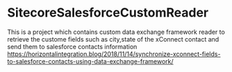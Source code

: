 # SitecoreSalesforceCustomReader
This is a project which contains custom data exchange framework reader to retrieve the custome fields such as city,state of the xConnect contact and send them to salesforce contacts information
https://horizontalintegration.blog/2018/11/14/synchronize-xconnect-fields-to-salesforce-contacts-using-data-exchange-framework/
